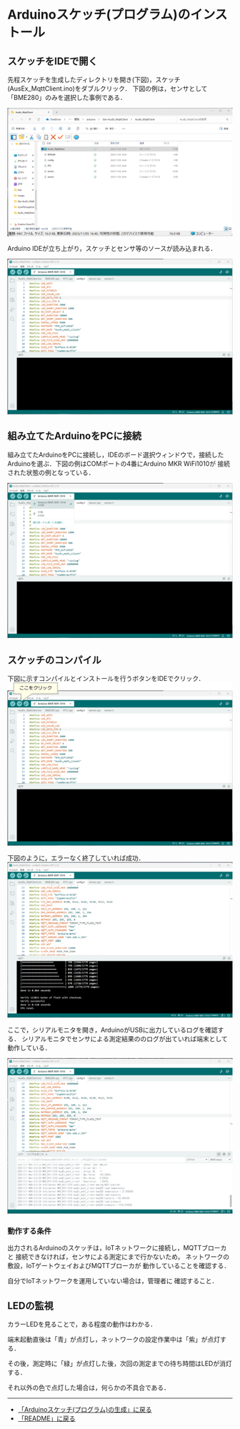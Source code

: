 # Arduinoスケッチ(プログラム)のインストール



## スケッチをIDEで開く

先程スケッチを生成したディレクトリを開き(下図)，スケッチ(AusEx_MqttClient.ino)をダブルクリック．
下図の例は，センサとして「BME280」のみを選択した事例である．

![スケッチをIDEで開く](../images/スケッチをIDEで開く.png)

Arduino IDEが立ち上がり，スケッチとセンサ等のソースが読み込まれる．

![IDEでスケッチを開いた画面](../images/IDEでスケッチを開いた画面.png)

## 組み立てたArduinoをPCに接続

組み立てたArduinoをPCに接続し，IDEのボード選択ウィンドウで，接続したArduinoを選ぶ．下図の例はCOMポートの4番にArduino MKR WiFi1010が
接続された状態の例となっている．

![IDEボード選択](../images/IDEボード選択.png)

## スケッチのコンパイル
下図に示すコンパイルとインストールを行うボタンをIDEでクリック．
![IDEでのコンパイル](../images/IDEでのコンパイル.png)


下図のように，エラーなく終了していれば成功．
![IDEでのインストール成功](../images/IDEでのインストール成功.png)


ここで，シリアルモニタを開き，ArduinoがUSBに出力しているログを確認する．
シリアルモニタでセンサによる測定結果ののログが出ていれば端末として動作している．

![スケッチが正常に動いている状態](../images/スケッチが正常に動いている状態.png)


### 動作する条件
出力されるArduinoのスケッチは，IoTネットワークに接続し，MQTTブローカと
接続できなければ，センサによる測定にまで行かないため，
ネットワークの敷設，IoTゲートウェイおよびMQTTブローカが
動作していることを確認する．

自分でIoTネットワークを運用していない場合は，管理者に
確認すること．


## LEDの監視

カラーLEDを見ることで，ある程度の動作はわかる．

端末起動直後は「青」が点灯し，ネットワークの設定作業中は「紫」が点灯する．

その後，測定時に「緑」が点灯した後，次回の測定までの待ち時間はLEDが消灯する．

それ以外の色で点灯した場合は，何らかの不具合である．


***

- [「Arduinoスケッチ(プログラム)の生成」に戻る](CodeGeneration.md)
- [「README」に戻る](../README.md)
